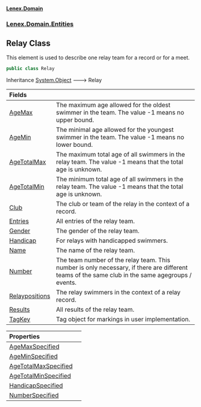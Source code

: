 #### [Lenex.Domain](index.md 'index')
### [Lenex.Domain.Entities](Lenex.Domain.Entities.md 'Lenex.Domain.Entities')

## Relay Class

This element is used to describe one relay team for a record or for a meet.

```csharp
public class Relay
```

Inheritance [System.Object](https://docs.microsoft.com/en-us/dotnet/api/System.Object 'System.Object') &#129106; Relay

| Fields | |
| :--- | :--- |
| [AgeMax](Lenex.Domain.Entities.Relay.AgeMax.md 'Lenex.Domain.Entities.Relay.AgeMax') | The maximum age allowed for the oldest swimmer in the team. The value -1 means no upper bound. |
| [AgeMin](Lenex.Domain.Entities.Relay.AgeMin.md 'Lenex.Domain.Entities.Relay.AgeMin') | The minimal age allowed for the youngest swimmer in the team. The value -1 means no lower bound. |
| [AgeTotalMax](Lenex.Domain.Entities.Relay.AgeTotalMax.md 'Lenex.Domain.Entities.Relay.AgeTotalMax') | The maximum total age of all swimmers in the relay team. The value -1 means that the total age is unknown. |
| [AgeTotalMin](Lenex.Domain.Entities.Relay.AgeTotalMin.md 'Lenex.Domain.Entities.Relay.AgeTotalMin') | The minimum total age of all swimmers in the relay team. The value -1 means that the total age is unknown. |
| [Club](Lenex.Domain.Entities.Relay.Club.md 'Lenex.Domain.Entities.Relay.Club') | The club or team of the relay in the context of a record. |
| [Entries](Lenex.Domain.Entities.Relay.Entries.md 'Lenex.Domain.Entities.Relay.Entries') | All entries of the relay team. |
| [Gender](Lenex.Domain.Entities.Relay.Gender.md 'Lenex.Domain.Entities.Relay.Gender') | The gender of the relay team. |
| [Handicap](Lenex.Domain.Entities.Relay.Handicap.md 'Lenex.Domain.Entities.Relay.Handicap') | For relays with handicapped swimmers. |
| [Name](Lenex.Domain.Entities.Relay.Name.md 'Lenex.Domain.Entities.Relay.Name') | The name of the relay team. |
| [Number](Lenex.Domain.Entities.Relay.Number.md 'Lenex.Domain.Entities.Relay.Number') | The team number of the relay team. This number is only necessary, if there are different teams of the same club in the same agegroups / events. |
| [Relaypositions](Lenex.Domain.Entities.Relay.Relaypositions.md 'Lenex.Domain.Entities.Relay.Relaypositions') | The relay swimmers in the context of a relay record. |
| [Results](Lenex.Domain.Entities.Relay.Results.md 'Lenex.Domain.Entities.Relay.Results') | All results of the relay team. |
| [TagKey](Lenex.Domain.Entities.Relay.TagKey.md 'Lenex.Domain.Entities.Relay.TagKey') | Tag object for markings in user implementation. |

| Properties | |
| :--- | :--- |
| [AgeMaxSpecified](Lenex.Domain.Entities.Relay.AgeMaxSpecified.md 'Lenex.Domain.Entities.Relay.AgeMaxSpecified') | |
| [AgeMinSpecified](Lenex.Domain.Entities.Relay.AgeMinSpecified.md 'Lenex.Domain.Entities.Relay.AgeMinSpecified') | |
| [AgeTotalMaxSpecified](Lenex.Domain.Entities.Relay.AgeTotalMaxSpecified.md 'Lenex.Domain.Entities.Relay.AgeTotalMaxSpecified') | |
| [AgeTotalMinSpecified](Lenex.Domain.Entities.Relay.AgeTotalMinSpecified.md 'Lenex.Domain.Entities.Relay.AgeTotalMinSpecified') | |
| [HandicapSpecified](Lenex.Domain.Entities.Relay.HandicapSpecified.md 'Lenex.Domain.Entities.Relay.HandicapSpecified') | |
| [NumberSpecified](Lenex.Domain.Entities.Relay.NumberSpecified.md 'Lenex.Domain.Entities.Relay.NumberSpecified') | |
